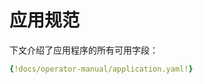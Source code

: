 <!-- TRANSLATED by md-translate -->
<!-- TRANSLATED by md-translate -->

# 应用规范

下文介绍了应用程序的所有可用字段：

```yaml
{!docs/operator-manual/application.yaml!}
```